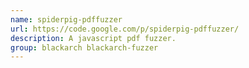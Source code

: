 ```yaml
---
name: spiderpig-pdffuzzer
url: https://code.google.com/p/spiderpig-pdffuzzer/
description: A javascript pdf fuzzer.
group: blackarch blackarch-fuzzer
---
```

